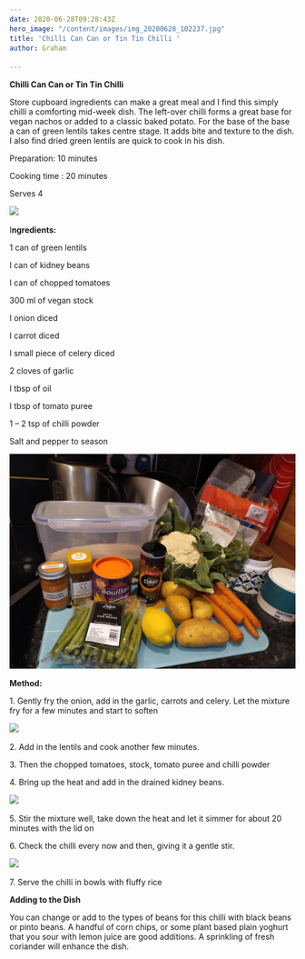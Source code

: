 ```yaml
---
date: 2020-06-28T09:28:43Z
hero_image: "/content/images/img_20200628_102237.jpg"
title: 'Chilli Can Can or Tin Tin Chilli '
author: Graham

---
```

**Chilli Can Can or Tin Tin Chilli**

Store cupboard ingredients can make a great meal and I find this simply chilli a comforting mid-week dish. The left-over chilli forms a great base for vegan nachos or added to a classic baked potato. For the base of the base a can of green lentils takes centre stage. It adds bite and texture to the dish. I also find dried green lentils are quick to cook in his dish.

Preparation: 10 minutes

Cooking time : 20 minutes

Serves 4

![](/content/images/img_20200628_102237.jpg)

I**ngredients:**

1 can of green lentils

I can of kidney beans

I can of chopped tomatoes

300 ml of vegan stock

I onion diced

I carrot diced

I small piece of celery diced

2 cloves of garlic

I tbsp of oil

I tbsp of tomato puree

1 – 2 tsp of chilli powder

Salt and pepper to season

![](/content/images/img_20200608_185345.jpg)

**Method:**

1\. Gently fry the onion, add in the garlic, carrots and celery. Let the mixture fry for a few minutes and start to soften

![](/content/images/img_20200604_192736.jpg)

2\. Add in the lentils and cook another few minutes.

3\. Then the chopped tomatoes, stock, tomato puree and chilli powder

4\. Bring up the heat and add in the drained kidney beans.

![](/content/images/img_20200604_193109.jpg)

5\. Stir the mixture well, take down the heat and let it simmer for about 20 minutes with the lid on

6\. Check the chilli every now and then, giving it a gentle stir.

![](/content/images/img_20200604_193711.jpg)

7\. Serve the chilli in bowls with fluffy rice

**Adding to the Dish**

You can change or add to the types of beans for this chilli with black beans or pinto beans. A handful of corn chips, or some plant based plain yoghurt that you sour with lemon juice are good additions. A sprinkling of fresh coriander will enhance the dish.